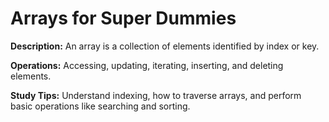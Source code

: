 # Arrays for Super Dummies

**Description:** An array is a collection of elements identified by index or key.

**Operations:** Accessing, updating, iterating, inserting, and deleting elements.

**Study Tips:** Understand indexing, how to traverse arrays, and perform basic operations like searching and sorting.
